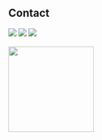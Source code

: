 ## Contact 

<div> 
  <a href="https://www.linkedin.com/in/bora-sapancilar/" target="_blank"><img src="https://img.shields.io/badge/-LinkedIn-%230077B5?style=for-the-badge&logo=linkedin&logoColor=white" target="_blank"></a> 
  <a href="https://instagram.com/borao7s" target="_blank"><img src="https://img.shields.io/badge/-Instagram-%23E4405F?style=for-the-badge&logo=instagram&logoColor=white" target="_blank"></a>
  <a href = "mailto: b.sapancil@gmail.com"><img src="https://img.shields.io/badge/-Gmail-%23333?style=for-the-badge&logo=gmail&logoColor=white" target="_blank"></a>
 </br>
</br>
 <div>
  <a href="https://github.com/barbo7">
   <img align="center" height="170" src="https://github-readme-stats.vercel.app/api/top-langs/?username=barbo7&layout=compact&langs_count=16&theme=dracula"/>
</div>
 



 
 
</div>
